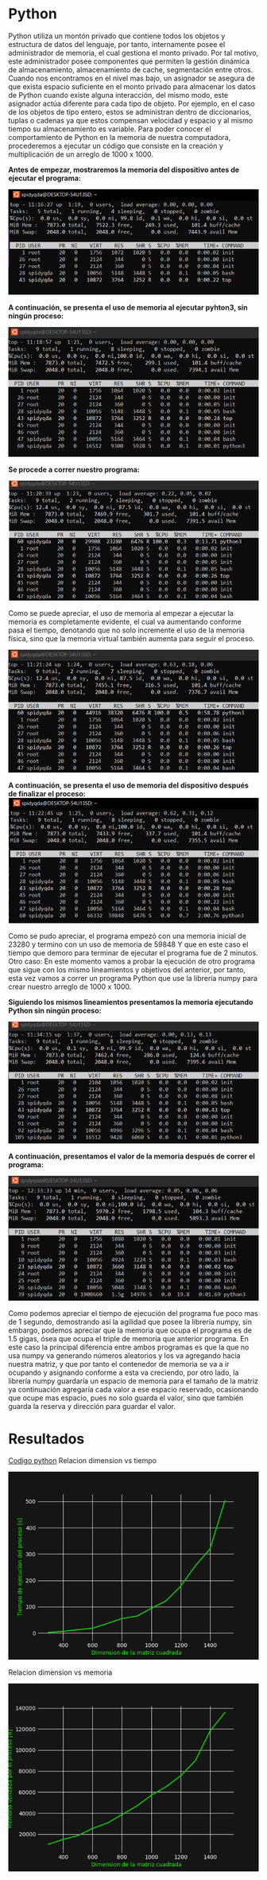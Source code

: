 # Python 

Python utiliza un montón privado que contiene todos los objetos y estructura de
datos del lenguaje, por tanto, internamente posee el administrador de memoria,
el cual gestiona el monto privado. Por tal motivo, este administrador posee
componentes que permiten la gestión dinámica de almacenamiento, almacenamiento
de cache, segmentación entre otros. Cuando nos encontramos en el nivel mas
bajo, un asignador se asegura de que exista espacio suficiente en el monto
privado para almacenar los datos de Python cuando existe alguna interacción,
del mismo modo, este asignador actúa diferente para cada tipo de objeto. Por
ejemplo, en el caso de los objetos de tipo entero, estos se administran dentro
de diccionarios, tuplas o cadenas ya que estos compensan velocidad y espacio
y al mismo tiempo su almacenamiento es variable. Para poder conocer el
comportamiento de Python en la memoria de nuestra computadora, procederemos
a ejecutar un código que consiste en la creación y multiplicación de un arreglo
de 1000 x 1000.


__Antes de empezar, mostraremos la memoria del dispositivo antes de ejecutar el programa:__

![python1](./resources/python1.png)

__A continuación, se presenta el uso de memoria al ejecutar pyhton3, sin ningún proceso:__

![python2](./resources/python2.png)

__Se procede a correr nuestro programa:__

![python3](./resources/python3.png)

Como se puede apreciar, el uso de memoria al empezar a ejecutar la memoria es
completamente evidente, el cual va aumentando conforme pasa el tiempo,
denotando que no solo incremente el uso de la memoria física, sino que la
memoria virtual también aumenta para seguir el proceso.

![python4](./resources/python4.png)

__A continuación, se presenta el uso de memoria del dispositivo después de finalizar el proceso:__
![python5](./resources/python5.png)

Como se pudo apreciar, el programa empezó con una memoria inicial de 23280
y termino con un uso de memoria de 59848 Y que en este caso el tiempo que
demoro para terminar de ejecutar el programa fue de 2 minutos. Otro caso: En
este momento vamos a probar la ejecución de otro programa que sigue con los
mismo lineamientos y objetivos del anterior, por tanto, esta vez vamos a correr
un programa Python que use la librería numpy para crear nuestro arreglo de 1000
x 1000.

__Siguiendo los mismos lineamientos presentamos la memoria ejecutando Python sin ningún proceso:__

![python6](./resources/python6.png)

__A continuación, presentamos el valor de la memoria después de correr el programa:__

![python7](./resources/python7.png)

Como podemos apreciar el tiempo de ejecución del programa fue poco mas de
1 segundo, demostrando así la agilidad que posee la librería numpy, sin
embargo, podemos apreciar que la memoria que ocupa el programa es de 1.5 gigas,
ósea que ocupa el triple de memoria que anterior programa. En este caso la
principal diferencia entre ambos programas es que la que no usa numpy va
generando números aleatorios y los va agregando hacia nuestra matriz, y que por
tanto el contenedor de memoria se va a ir ocupando y asignando conforme a esta
va creciendo, por otro lado, la librería numpy guardaría un espacio de memoria
para el tamaño de la matriz ya continuación agregaría cada valor a ese espacio
reservado, ocasionando que ocupe mas espacio, pues no solo guarda el valor,
sino que también guarda la reserva y dirección para guardar el valor.

# Resultados
[Codigo python](../code/matMul.py)
Relacion dimension vs tiempo

![python1](../results/pythonTime.png )

Relacion dimension vs memoria

![python1](../results/pythonMemory.png )

